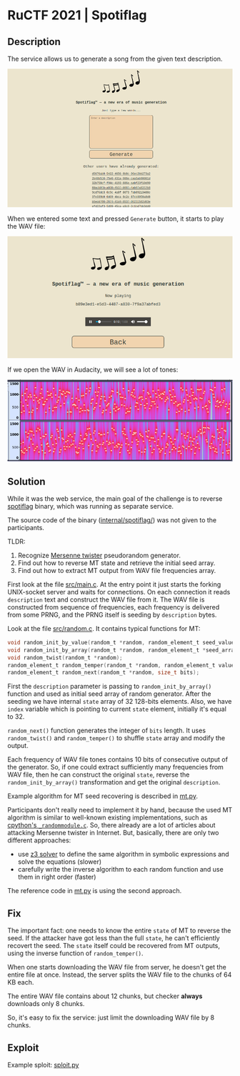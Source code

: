 # RuCTF 2021 | Spotiflag

## Description

The service allows us to generate a song from the given text description.

![generate](images/generate.png)

When we entered some text and pressed `Generate` button, it starts to play the WAV file:

![listen](images/listen.png)

If we open the WAV in Audacity, we will see a lot of tones:

![tones](images/tones.png)

## Solution

While it was the web service, the main goal of the challenge is to reverse [spotiflag](../../services/spotiflag/spotiflag/spotiflag) binary, which was running as separate service.

The source code of the binary ([internal/spotiflag/](../../internal/spotiflag/)) was not given to the participants.

TLDR:

1. Recognize [Mersenne twister](https://en.wikipedia.org/wiki/Mersenne_Twister) pseudorandom generator.
2. Find out how to reverse MT state and retrieve the initial seed array.
3. Find out how to extract MT output from WAV file frequencies array.

First look at the file [src/main.c](../../internal/spotiflag/src/main.c). At the entry point it just starts the forking UNIX-socket server and waits for connections. On each connection it reads `description` text and construct the WAV file from it. The WAV file is constructed from sequence of frequencies, each frequency is delivered from some PRNG, and the PRNG itself is seeding by `description` bytes.

Look at the file [src/random.c](../../internal/spotiflag/src/random.c). It contains typical functions for MT:

```c
void random_init_by_value(random_t *random, random_element_t seed_value);
void random_init_by_array(random_t *random, random_element_t *seed_array, size_t seed_array_length);
void random_twist(random_t *random);
random_element_t random_temper(random_t *random, random_element_t value);
random_element_t random_next(random_t *random, size_t bits);
```

First the `description` parameter is passing to `random_init_by_array()` function and used as initial seed array of random generator. After the seeding we have internal `state` array of 32 128-bits elements. Also, we have `index` variable which is pointing to current `state` element, initially it's equal to 32.

`random_next()` function generates the integer of `bits` length. It uses `random_twist()` and `random_temper()` to shuffle `state` array and modify the output.

Each frequency of WAV file tones contains 10 bits of consecutive output of the generator. So, if one could extract sufficiently many frequencies from WAV file, then he can construct the original `state`, reverse the `random_init_by_array()` transformation and get the original `description`.

Example algorithm for MT seed recovering is described in [mt.py](mt.py).

Participants don't really need to implement it by hand, because the used MT algorithm is similar to well-known existing implementations, such as [cpython's `_randommodule.c`](https://github.com/python/cpython/blob/main/Modules/_randommodule.c). So, there already are a lot of articles about attacking Mersenne twister in Internet. But, basically, there are only two different approaches:

- use [z3 solver](https://github.com/Z3Prover/z3) to define the same algorithm in symbolic expressions and solve the equations (slower)
- carefully write the inverse algorithm to each random function and use them in right order (faster)

The reference code in [mt.py](mt.py) is using the second approach.

## Fix

The important fact: one needs to know the entire `state` of MT to reverse the seed. If the attacker have got less than the full `state`, he can't efficiently recovert the seed. The `state` itself could be recovered from MT outputs, using the inverse function of `random_temper()`.

When one starts downloading the WAV file from server, he doesn't get the entire file at once. Instead, the server splits the WAV file to the chunks of 64 KB each.

The entire WAV file contains about 12 chunks, but checker **always** downloads only 8 chunks.

So, it's easy to fix the service: just limit the downloading WAV file by 8 chunks.

## Exploit

Example sploit: [sploit.py](sploit.py)
